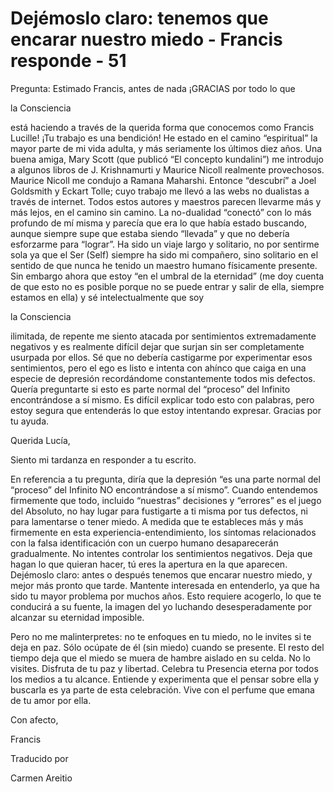 # Dejémoslo claro: tenemos que encarar nuestro miedo - Francis responde - 51

Pregunta: Estimado Francis, antes de nada ¡GRACIAS por todo lo que 

la Consciencia

está haciendo a través de la querida forma que conocemos como Francis Lucille! ¡Tu trabajo es una bendición! He estado en el camino “espiritual” la mayor parte de mi vida adulta, y más seriamente los últimos diez años. Una buena amiga, Mary Scott (que publicó “El concepto kundalini”) me introdujo a algunos libros de J. Krishnamurti y Maurice Nicoll realmente provechosos. Maurice Nicoll me condujo a Ramana Maharshi. Entonce “descubrí” a Joel Goldsmith y Eckart Tolle; cuyo trabajo me llevó a las webs no dualistas a través de internet. Todos estos autores y maestros parecen llevarme más y más lejos, en el camino sin camino. La no-dualidad “conectó” con lo más profundo de mí misma y parecía que era lo que había estado buscando, aunque siempre supe que estaba siendo “llevada” y que no debería esforzarme para “lograr”. Ha sido un viaje largo y solitario, no por sentirme sola ya que el Ser (Self) siempre ha sido mi compañero, sino solitario en el sentido de que nunca he tenido un maestro humano físicamente presente. Sin embargo ahora que estoy “en el umbral de la eternidad” (me doy cuenta de que esto no es posible porque no se puede entrar y salir de ella, siempre estamos en ella) y sé intelectualmente que soy 

la Consciencia

ilimitada, de repente me siento atacada por sentimientos extremadamente negativos y es realmente difícil dejar que surjan sin ser completamente usurpada por ellos. Sé que no debería castigarme por experimentar esos sentimientos, pero el ego es listo e intenta con ahínco que caiga en una especie de depresión recordándome constantemente todos mis defectos. Quería preguntarte si esto es parte normal del “proceso” del Infinito encontrándose a sí mismo. Es difícil explicar todo esto con palabras, pero estoy segura que entenderás lo que estoy intentando expresar. Gracias por tu ayuda.

Querida Lucía,

Siento mi tardanza en responder a tu escrito.

En referencia a tu pregunta, diría que la depresión “es una parte normal del “proceso” del Infinito NO encontrándose a sí mismo”. Cuando entendemos firmemente que todo, incluido “nuestras” decisiones y “errores” es el juego del Absoluto, no hay lugar para fustigarte a ti misma por tus defectos, ni para lamentarse o tener miedo. A medida que te estableces más y más firmemente en esta experiencia-entendimiento, los síntomas relacionados con la falsa identificación con un cuerpo humano desaparecerán gradualmente. No intentes controlar los sentimientos negativos. Deja que hagan lo que quieran hacer, tú eres la apertura en la que aparecen. Dejémoslo claro: antes o después tenemos que encarar nuestro miedo, y mejor más pronto que tarde. Mantente interesada en entenderlo, ya que ha sido tu mayor problema por muchos años. Esto requiere acogerlo, lo que te conducirá a su fuente, la imagen del yo luchando desesperadamente por alcanzar su eternidad imposible.

Pero no me malinterpretes: no te enfoques en tu miedo, no le invites si te deja en paz. Sólo ocúpate de él (sin miedo) cuando se presente. El resto del tiempo deja que el miedo se muera de hambre aislado en su celda. No lo visites. Disfruta de tu paz y libertad. Celebra tu Presencia eterna por todos los medios a tu alcance. Entiende y experimenta que el pensar sobre ella y buscarla es ya parte de esta celebración. Vive con el perfume que emana de tu amor por ella.

Con afecto, 

Francis

Traducido por 

Carmen Areitio

